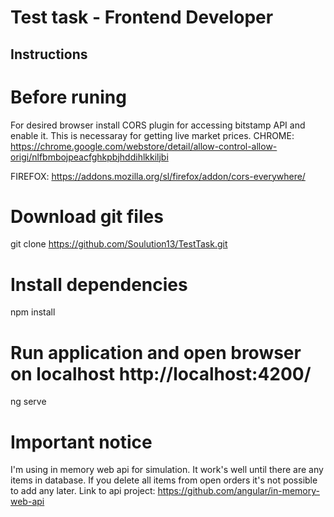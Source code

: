 # Test task - Frontend Developer

## Instructions

# Before runing

For desired browser install CORS plugin for accessing bitstamp API and enable it. This is necessaray for getting live market prices.
CHROME:
https://chrome.google.com/webstore/detail/allow-control-allow-origi/nlfbmbojpeacfghkpbjhddihlkkiljbi

FIREFOX:
https://addons.mozilla.org/sl/firefox/addon/cors-everywhere/


# Download git files
git clone https://github.com/Soulution13/TestTask.git

# Install dependencies
npm install

# Run application and open browser on localhost http://localhost:4200/
ng serve


# Important notice

I'm using in memory web api for simulation. It work's well until there are any items in database. If you delete all items from open orders it's not possible to add any later. 
Link to api project:
https://github.com/angular/in-memory-web-api
